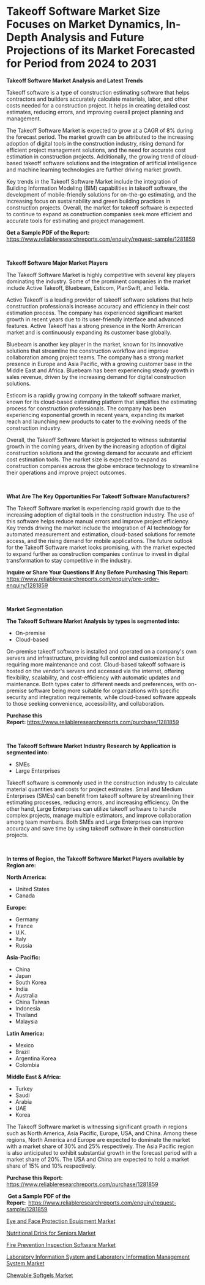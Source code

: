 <p><h1>Takeoff Software Market Size Focuses on Market Dynamics, In-Depth Analysis and Future Projections of its Market Forecasted for Period from 2024 to 2031</h1></p><p><strong>Takeoff Software Market Analysis and Latest Trends</strong></p>
<p><p>Takeoff software is a type of construction estimating software that helps contractors and builders accurately calculate materials, labor, and other costs needed for a construction project. It helps in creating detailed cost estimates, reducing errors, and improving overall project planning and management.</p><p>The Takeoff Software Market is expected to grow at a CAGR of 8% during the forecast period. The market growth can be attributed to the increasing adoption of digital tools in the construction industry, rising demand for efficient project management solutions, and the need for accurate cost estimation in construction projects. Additionally, the growing trend of cloud-based takeoff software solutions and the integration of artificial intelligence and machine learning technologies are further driving market growth.</p><p>Key trends in the Takeoff Software Market include the integration of Building Information Modeling (BIM) capabilities in takeoff software, the development of mobile-friendly solutions for on-the-go estimating, and the increasing focus on sustainability and green building practices in construction projects. Overall, the market for takeoff software is expected to continue to expand as construction companies seek more efficient and accurate tools for estimating and project management.</p></p>
<p><strong>Get a Sample PDF of the Report:&nbsp;</strong> <a href="https://www.reliableresearchreports.com/enquiry/request-sample/1281859">https://www.reliableresearchreports.com/enquiry/request-sample/1281859</a></p>
<p>&nbsp;</p>
<p><strong>Takeoff Software Major Market Players</strong></p>
<p><p>The Takeoff Software Market is highly competitive with several key players dominating the industry. Some of the prominent companies in the market include Active Takeoff, Bluebeam, Esticom, PlanSwift, and Tekla. </p><p>Active Takeoff is a leading provider of takeoff software solutions that help construction professionals increase accuracy and efficiency in their cost estimation process. The company has experienced significant market growth in recent years due to its user-friendly interface and advanced features. Active Takeoff has a strong presence in the North American market and is continuously expanding its customer base globally.</p><p>Bluebeam is another key player in the market, known for its innovative solutions that streamline the construction workflow and improve collaboration among project teams. The company has a strong market presence in Europe and Asia Pacific, with a growing customer base in the Middle East and Africa. Bluebeam has been experiencing steady growth in sales revenue, driven by the increasing demand for digital construction solutions.</p><p>Esticom is a rapidly growing company in the takeoff software market, known for its cloud-based estimating platform that simplifies the estimating process for construction professionals. The company has been experiencing exponential growth in recent years, expanding its market reach and launching new products to cater to the evolving needs of the construction industry.</p><p>Overall, the Takeoff Software Market is projected to witness substantial growth in the coming years, driven by the increasing adoption of digital construction solutions and the growing demand for accurate and efficient cost estimation tools. The market size is expected to expand as construction companies across the globe embrace technology to streamline their operations and improve project outcomes.</p></p>
<p>&nbsp;</p>
<p><strong>What Are The Key Opportunities For Takeoff Software Manufacturers?</strong></p>
<p><p>The Takeoff Software market is experiencing rapid growth due to the increasing adoption of digital tools in the construction industry. The use of this software helps reduce manual errors and improve project efficiency. Key trends driving the market include the integration of AI technology for automated measurement and estimation, cloud-based solutions for remote access, and the rising demand for mobile applications. The future outlook for the Takeoff Software market looks promising, with the market expected to expand further as construction companies continue to invest in digital transformation to stay competitive in the industry.</p></p>
<p><strong>Inquire or Share Your Questions If Any Before Purchasing This Report:</strong> <a href="https://www.reliableresearchreports.com/enquiry/pre-order-enquiry/1281859">https://www.reliableresearchreports.com/enquiry/pre-order-enquiry/1281859</a></p>
<p>&nbsp;</p>
<p><strong>Market Segmentation</strong></p>
<p><strong>The Takeoff Software Market Analysis by types is segmented into:</strong></p>
<p><ul><li>On-premise</li><li>Cloud-based</li></ul></p>
<p><p>On-premise takeoff software is installed and operated on a company's own servers and infrastructure, providing full control and customization but requiring more maintenance and cost. Cloud-based takeoff software is hosted on the vendor's servers and accessed via the internet, offering flexibility, scalability, and cost-efficiency with automatic updates and maintenance. Both types cater to different needs and preferences, with on-premise software being more suitable for organizations with specific security and integration requirements, while cloud-based software appeals to those seeking convenience, accessibility, and collaboration.</p></p>
<p><strong>Purchase this Report:&nbsp;</strong><a href="https://www.reliableresearchreports.com/purchase/1281859">https://www.reliableresearchreports.com/purchase/1281859</a></p>
<p>&nbsp;</p>
<p><strong>The Takeoff Software Market Industry Research by Application is segmented into:</strong></p>
<p><ul><li>SMEs</li><li>Large Enterprises</li></ul></p>
<p><p>Takeoff software is commonly used in the construction industry to calculate material quantities and costs for project estimates. Small and Medium Enterprises (SMEs) can benefit from takeoff software by streamlining their estimating processes, reducing errors, and increasing efficiency. On the other hand, Large Enterprises can utilize takeoff software to handle complex projects, manage multiple estimators, and improve collaboration among team members. Both SMEs and Large Enterprises can improve accuracy and save time by using takeoff software in their construction projects.</p></p>
<p>&nbsp;</p>
<p><strong>In terms of Region, the Takeoff Software Market Players available by Region are:</strong></p>
<p>
    <p> <strong> North America: </strong>
        <ul>
            <li>United States</li>
            <li>Canada</li>
        </ul>
        </p> 
    <p> <strong> Europe: </strong>
        <ul>
            <li>Germany</li>
            <li>France</li>
            <li>U.K.</li>
            <li>Italy</li>
            <li>Russia</li>
        </ul>
        </p> 
    <p> <strong> Asia-Pacific: </strong>
        <ul>
            <li>China</li>
            <li>Japan</li>
            <li>South Korea</li>
            <li>India</li>
            <li>Australia</li>
            <li>China Taiwan</li>
            <li>Indonesia</li>
            <li>Thailand</li>
            <li>Malaysia</li>
        </ul>
        </p> 
    <p> <strong> Latin America: </strong>
        <ul>
            <li>Mexico</li>
            <li>Brazil</li>
            <li>Argentina Korea</li>
            <li>Colombia</li>
        </ul>
        </p> 
    <p> <strong> Middle East & Africa: </strong>
        <ul>
            <li>Turkey</li>
            <li>Saudi</li>
            <li>Arabia</li>
            <li>UAE</li>
            <li>Korea</li>
        </ul>
    </p>
    </p>
<p><p>The Takeoff Software market is witnessing significant growth in regions such as North America, Asia Pacific, Europe, USA, and China. Among these regions, North America and Europe are expected to dominate the market with a market share of 30% and 25% respectively. The Asia Pacific region is also anticipated to exhibit substantial growth in the forecast period with a market share of 20%. The USA and China are expected to hold a market share of 15% and 10% respectively.</p></p>
<p><strong>Purchase this Report: </strong><a href="https://www.reliableresearchreports.com/purchase/1281859">https://www.reliableresearchreports.com/purchase/1281859</a></p>
<p>&nbsp;<strong>Get a Sample PDF of the Report:&nbsp;&nbsp;</strong><a href="https://www.reliableresearchreports.com/enquiry/request-sample/1281859">https://www.reliableresearchreports.com/enquiry/request-sample/1281859</a></p>
<p><strong></strong></p>
<p><p><a href="https://medium.com/@besaosmani1903/eye-and-face-protection-equipment-market-size-market-outlook-and-market-forecast-2024-to-2031-d1e4107c066f">Eye and Face Protection Equipment Market</a></p><p><a href="https://medium.com/@judyhunter52/nutritional-drink-for-seniors-market-insights-into-market-cagr-market-trends-and-growth-572c6d706ce2">Nutritional Drink for Seniors Market</a></p><p><a href="https://github.com/gamblestampleyjenny50m5sl6/Market-Research-Report-List-1/blob/main/fire-prevention-inspection-software-market.md">Fire Prevention Inspection Software Market</a></p><p><a href="https://github.com/wwwkeltoum/Market-Research-Report-List-2/blob/main/laboratory-information-system-and-laboratory-information-management-system-market.md">Laboratory Information System and Laboratory Information Management System Market</a></p><p><a href="https://medium.com/@judyhunter52/chewable-softgels-market-trends-and-market-analysis-forecasted-for-period-2024-2031-554470ceac20">Chewable Softgels Market</a></p></p>